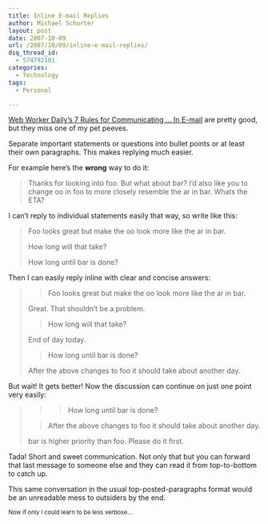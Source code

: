 ```yaml
---
title: Inline E-mail Replies
author: Michael Schurter
layout: post
date: 2007-10-09
url: /2007/10/09/inline-e-mail-replies/
dsq_thread_id:
  - 574792101
categories:
  - Technology
tags:
  - Personal

---
```

[Web Worker Daily&#8217;s 7 Rules for Communicating &#8230; In E-mail][1] are pretty good, but they miss one of my pet peeves.

Separate important statements or questions into bullet points or at least their own paragraphs. This makes replying much easier.

For example here&#8217;s the **wrong** way to do it:

> Thanks for looking into foo. But what about bar? I&#8217;d also like you to change oo in foo to more closely resemble the ar in bar. Whats the ETA?

I can&#8217;t reply to individual statements easily that way, so write like this:

> Foo looks great but make the oo look more like the ar in bar.
> 
> How long will that take?
> 
> How long until bar is done?

Then I can easily reply inline with clear and concise answers:

> > Foo looks great but make the oo look more like the ar in bar.
> 
> Great. That shouldn&#8217;t be a problem.
> 
> > How long will that take?
> 
> End of day today.
> 
> > How long until bar is done?
> 
> After the above changes to foo it should take about another day.

But wait! It gets better! Now the discussion can continue on just one point very easily:

> >> How long until bar is done?
> 
> > After the above changes to foo it should take about another day.
> 
> bar is higher priority than foo. Please do it first.

Tada! Short and sweet communication. Not only that but you can forward that last message to someone else and they can read it from top-to-bottom to catch up.

This same conversation in the usual top-posted-paragraphs format would be an unreadable mess to outsiders by the end.

<small>Now if only I could learn to be less verbose&#8230;</small>

 [1]: http://webworkerdaily.com/2007/10/05/7-rules-for-communicating-clearly-and-concisely-in-email/